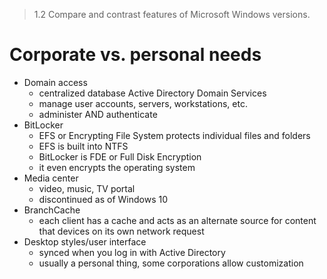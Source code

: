 > 1.2 Compare and contrast features of Microsoft Windows versions.

# Corporate vs. personal needs

- Domain access
	- centralized database Active Directory Domain Services
	- manage user accounts, servers, workstations, etc.
	- administer AND authenticate
- BitLocker
	- EFS or Encrypting File System protects individual files and folders
	- EFS is built into NTFS
	- BitLocker is FDE or Full Disk Encryption
	- it even encrypts the operating system
- Media center
	- video, music, TV portal
	- discontinued as of Windows 10
- BranchCache
	- each client has a cache and acts as an alternate source for content that devices on its own network request
- Desktop styles/user interface
	- synced when you log in with Active Directory
	- usually a personal thing, some corporations allow customization